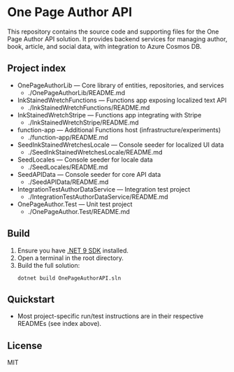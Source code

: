 # One Page Author API

This repository contains the source code and supporting files for the One Page Author API solution. It provides backend services for managing author, book, article, and social data, with integration to Azure Cosmos DB.

## Project index
- OnePageAuthorLib — Core library of entities, repositories, and services
   - ./OnePageAuthorLib/README.md
- InkStainedWretchFunctions — Functions app exposing localized text API
   - ./InkStainedWretchFunctions/README.md
- InkStainedWretchStripe — Functions app integrating with Stripe
   - ./InkStainedWretchStripe/README.md
- function-app — Additional Functions host (infrastructure/experiments)
   - ./function-app/README.md
- SeedInkStainedWretchesLocale — Console seeder for localized UI data
   - ./SeedInkStainedWretchesLocale/README.md
- SeedLocales — Console seeder for locale data
   - ./SeedLocales/README.md
- SeedAPIData — Console seeder for core API data
   - ./SeedAPIData/README.md
- IntegrationTestAuthorDataService — Integration test project
   - ./IntegrationTestAuthorDataService/README.md
- OnePageAuthor.Test — Unit test project
   - ./OnePageAuthor.Test/README.md

## Build

1. Ensure you have [.NET 9 SDK](https://dotnet.microsoft.com/download) installed.
2. Open a terminal in the root directory.
3. Build the full solution:
    ```pwsh
    dotnet build OnePageAuthorAPI.sln
    ```

## Quickstart
- Most project-specific run/test instructions are in their respective READMEs (see index above).

## License
MIT
